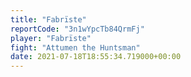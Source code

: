 ```yaml
---
title: "Fabrïste"
reportCode: "3n1wYpcTb84QrmFj"
player: "Fabrïste"
fight: "Attumen the Huntsman"
date: 2021-07-18T18:55:34.719000+00:00
---
```

